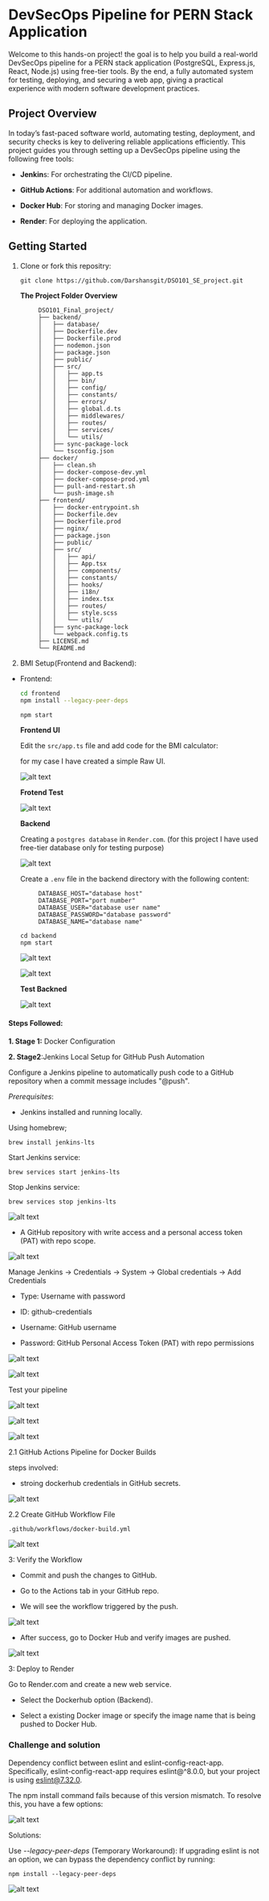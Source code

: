 # DevSecOps Pipeline for PERN Stack Application

Welcome to this hands-on project! the goal is to help you build a real-world DevSecOps pipeline for a PERN stack application (PostgreSQL, Express.js, React, Node.js) using free-tier tools. By the end, a fully automated system for testing, deploying, and securing a web app, giving a practical experience with modern software development practices.

## Project Overview 

In today’s fast-paced software world, automating testing, deployment, and security checks is key to delivering reliable applications efficiently. This project guides you through setting up a DevSecOps pipeline using the following free tools:

* **Jenkin**s: For orchestrating the CI/CD pipeline.

* **GitHub Actions**: For additional automation and workflows.

* **Docker Hub**: For storing and managing Docker images.

* **Render**: For deploying the application.

## Getting Started

1. Clone or fork this repositry:

     ```gitclone
     git clone https://github.com/Darshansgit/DSO101_SE_project.git
     ```


     **The Project Folder Overview**
     ```Project structure
          DSO101_Final_project/
          ├── backend/
          │   ├── database/
          │   ├── Dockerfile.dev
          │   ├── Dockerfile.prod
          │   ├── nodemon.json
          │   ├── package.json
          │   ├── public/
          │   ├── src/
          │   │   ├── app.ts
          │   │   ├── bin/
          │   │   ├── config/
          │   │   ├── constants/
          │   │   ├── errors/
          │   │   ├── global.d.ts
          │   │   ├── middlewares/
          │   │   ├── routes/
          │   │   ├── services/
          │   │   └── utils/
          │   ├── sync-package-lock
          │   └── tsconfig.json
          ├── docker/
          │   ├── clean.sh
          │   ├── docker-compose-dev.yml
          │   ├── docker-compose-prod.yml
          │   ├── pull-and-restart.sh
          │   └── push-image.sh
          ├── frontend/
          │   ├── docker-entrypoint.sh
          │   ├── Dockerfile.dev
          │   ├── Dockerfile.prod
          │   ├── nginx/
          │   ├── package.json
          │   ├── public/
          │   ├── src/
          │   │   ├── api/
          │   │   ├── App.tsx
          │   │   ├── components/
          │   │   ├── constants/
          │   │   ├── hooks/
          │   │   ├── i18n/
          │   │   ├── index.tsx
          │   │   ├── routes/
          │   │   ├── style.scss
          │   │   └── utils/
          │   ├── sync-package-lock
          │   └── webpack.config.ts
          ├── LICENSE.md
          └── README.md
     ```
2. BMI Setup(Frontend and Backend):
     
- Frontend:
     ```bash
     cd frontend
     npm install --legacy-peer-deps
     ```

     ```
     npm start
     ```

     **Frontend UI**

     Edit the `src/app.ts` file and add code for the BMI calculator:

     for my case I have created a simple Raw UI.

     ![alt text](assets/frontend1.png)

     **Frotend Test**

     ![alt text](<assets/frontend test.png>)

     **Backend**

     Creating a `postgres database` in `Render.com`. (for this project I have used free-tier database only for testing purpose)

     ![alt text](assets/renderdatabase.png)

     Create a `.env` file in the backend directory with the following content:

     ```
          DATABASE_HOST="database host"
          DATABASE_PORT="port number"
          DATABASE_USER="database user name"
          DATABASE_PASSWORD="database password"
          DATABASE_NAME="database name"
     ```

     ```
     cd backend
     npm start
     ```
     ![alt text](assets/backend1.png)

     ![alt text](<assets/connection withh db .png>)

     **Test Backned**

     ![alt text](assets/backendtest.png)

#### Steps Followed:

**1. Stage 1:** Docker Configuration


**2. Stage2**:Jenkins Local Setup for GitHub Push Automation

Configure a Jenkins pipeline to automatically push code to a GitHub repository when a commit message includes "@push".

*Prerequisites*:
- Jenkins installed and running locally. 

Using homebrew;
```bash
brew install jenkins-lts
```  

Start Jenkins service:
```
brew services start jenkins-lts
```

Stop Jenkins service:
```
brew services stop jenkins-lts
```
![alt text](assets/2.1.png)

- A GitHub repository with write access and a personal access token (PAT) with repo scope.

![alt text](<assets/git classic token .png>)

Manage Jenkins → Credentials → System → Global credentials → Add Credentials

- Type: Username with password

- ID: github-credentials

- Username: GitHub username

- Password: GitHub Personal Access Token (PAT) with repo permissions

![alt text](<assets/git credentials in jenkins .png>)

![alt text](<assets/jenkins credentials .png>)

Test your pipeline 

![alt text](<assets/Stage2 output.png>)

![alt text](assets/output2.1.png)

![alt text](<assets/jenkins finished output.png>)

2.1 GitHub Actions Pipeline for Docker Builds

steps involved:
- stroing dockerhub credentials in GitHub secrets. 

![alt text](<assets/github containing dockerhub secretes .png>)

2.2 Create GitHub Workflow File

`.github/workflows/docker-build.yml`

![alt text](assets/githubaction1.png)

3: Verify the Workflow
- Commit and push the changes to GitHub.

- Go to the Actions tab in your GitHub repo.

- We will see the workflow triggered by the push.

![alt text](<assets/output github actions.png>)

- After success, go to Docker Hub and verify images are pushed.

![alt text](<assets/dockerhub output.png>)


3: Deploy to Render 

Go to Render.com and create a new web service.

- Select the Dockerhub option (Backend).

- Select a existing Docker image or specify the image name that is being pushed to Docker Hub. 





















### Challenge and solution

Dependency conflict between eslint and eslint-config-react-app. Specifically, eslint-config-react-app requires eslint@^8.0.0, but your project is using eslint@7.32.0.

The npm install command fails because of this version mismatch. To resolve this, you have a few options:

![alt text](assets/issue1.2.png)

Solutions:

Use *--legacy-peer-deps* (Temporary Workaround): If upgrading eslint is not an option, we can bypass the dependency conflict by running:

```
npm install --legacy-peer-deps
```
![alt text](assets/issue1.png)